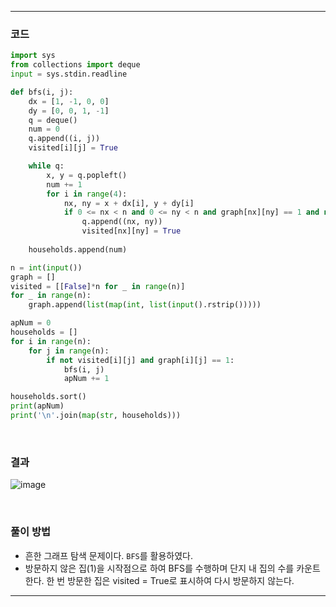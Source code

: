 ___
### 코드
```python
import sys
from collections import deque
input = sys.stdin.readline

def bfs(i, j):
    dx = [1, -1, 0, 0]
    dy = [0, 0, 1, -1]
    q = deque()
    num = 0
    q.append((i, j))
    visited[i][j] = True

    while q:
        x, y = q.popleft()
        num += 1
        for i in range(4):
            nx, ny = x + dx[i], y + dy[i]
            if 0 <= nx < n and 0 <= ny < n and graph[nx][ny] == 1 and not visited[nx][ny]:
                q.append((nx, ny))
                visited[nx][ny] = True
                
    households.append(num)

n = int(input())
graph = []
visited = [[False]*n for _ in range(n)]
for _ in range(n):
    graph.append(list(map(int, list(input().rstrip()))))

apNum = 0
households = []
for i in range(n):
    for j in range(n):
        if not visited[i][j] and graph[i][j] == 1:
            bfs(i, j)
            apNum += 1

households.sort()
print(apNum)
print('\n'.join(map(str, households)))
```
<br>

### 결과
![image](https://user-images.githubusercontent.com/50696567/197429537-bbf6c740-8393-48ab-b5bd-fdfcb06a004d.png)

<br>

### 풀이 방법
- 흔한 그래프 탐색 문제이다. `BFS`를 활용하였다.
- 방문하지 않은 집(1)을 시작점으로 하여 BFS를 수행하며 단지 내 집의 수를 카운트한다. 한 번 방문한 집은 visited = True로 표시하여 다시 방문하지 않는다.
___
